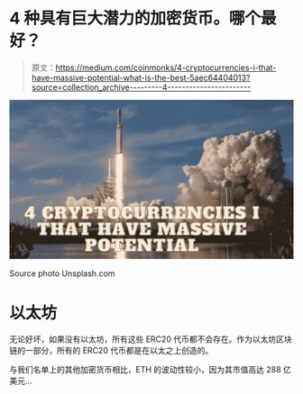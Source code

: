 # 4 种具有巨大潜力的加密货币。哪个最好？

> 原文：<https://medium.com/coinmonks/4-cryptocurrencies-i-that-have-massive-potential-what-is-the-best-5aec64404013?source=collection_archive---------4----------------------->

![](img/16aa1aa3c80355b02bb33ad24b83308a.png)

Source photo Unsplash.com

# 以太坊

无论好坏，如果没有以太坊，所有这些 ERC20 代币都不会存在。作为以太坊区块链的一部分，所有的 ERC20 代币都是在以太之上创造的。

与我们名单上的其他加密货币相比，ETH 的波动性较小，因为其市值高达 288 亿美元…